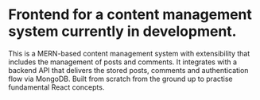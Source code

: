 # Frontend for a content management system currently in development.

This is a MERN-based content management system with extensibility that includes the management of posts and comments. It integrates with a backend API that delivers the stored posts, comments and authentication flow via MongoDB. Built from scratch from the ground up to practise fundamental React concepts.
